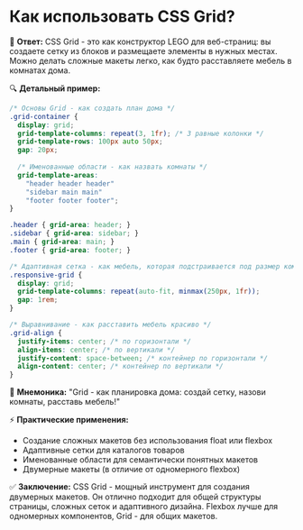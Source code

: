 # Как использовать CSS Grid?

🎯 **Ответ:**
CSS Grid - это как конструктор LEGO для веб-страниц: вы создаете сетку из блоков и размещаете элементы в нужных местах. Можно делать сложные макеты легко, как будто расставляете мебель в комнатах дома.

🔍 **Детальный пример:**
```css
/* Основы Grid - как создать план дома */
.grid-container {
  display: grid;
  grid-template-columns: repeat(3, 1fr); /* 3 равные колонки */
  grid-template-rows: 100px auto 50px;
  gap: 20px;
  
  /* Именованные области - как назвать комнаты */
  grid-template-areas:
    "header header header"
    "sidebar main main"
    "footer footer footer";
}

.header { grid-area: header; }
.sidebar { grid-area: sidebar; }
.main { grid-area: main; }
.footer { grid-area: footer; }

/* Адаптивная сетка - как мебель, которая подстраивается под размер комнаты */
.responsive-grid {
  display: grid;
  grid-template-columns: repeat(auto-fit, minmax(250px, 1fr));
  gap: 1rem;
}

/* Выравнивание - как расставить мебель красиво */
.grid-align {
  justify-items: center; /* по горизонтали */
  align-items: center; /* по вертикали */
  justify-content: space-between; /* контейнер по горизонтали */
  align-content: center; /* контейнер по вертикали */
}
```

🧠 **Мнемоника:**
"Grid - как планировка дома: создай сетку, назови комнаты, расставь мебель!"

⚡ **Практические применения:**
- Создание сложных макетов без использования float или flexbox
- Адаптивные сетки для каталогов товаров
- Именованные области для семантически понятных макетов
- Двумерные макеты (в отличие от одномерного flexbox)

✅ **Заключение:**
CSS Grid - мощный инструмент для создания двумерных макетов. Он отлично подходит для общей структуры страницы, сложных сеток и адаптивного дизайна. Flexbox лучше для одномерных компонентов, Grid - для общих макетов. 
